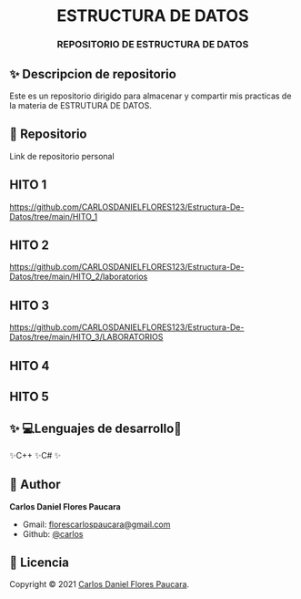 <h1 align="center">ESTRUCTURA DE DATOS</h1>
<h3 align="center">REPOSITORIO DE ESTRUCTURA DE DATOS</h3>

## ✨ Descripcion de repositorio

Este es un repositorio dirigido para almacenar y compartir mis practicas de la materia de ESTRUTURA DE DATOS.


## 🚀 Repositorio

Link de repositorio personal





## HITO 1

https://github.com/CARLOSDANIELFLORES123/Estructura-De-Datos/tree/main/HITO_1

## HITO 2

https://github.com/CARLOSDANIELFLORES123/Estructura-De-Datos/tree/main/HITO_2/laboratorios

## HITO 3

https://github.com/CARLOSDANIELFLORES123/Estructura-De-Datos/tree/main/HITO_3/LABORATORIOS


## HITO 4


## HITO 5



## ✨ 💻Lenguajes de desarrollo👻
✨C++
✨C#
✨ 

## 👤 Author

**Carlos Daniel Flores Paucara**

- Gmail: [florescarlospaucara@gmail.com]()
- Github: [@carlos](https://github.com/CARLOSDANIELFLORES123/Estructura-De-Datos)

## 📝 Licencia

Copyright © 2021 [Carlos Daniel Flores Paucara](https://github.com/CARLOSDANIELFLORES123/Estructura-De-Datos).


